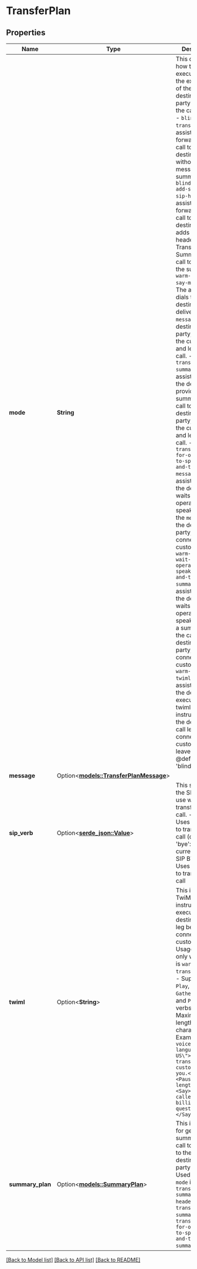 # TransferPlan

## Properties

Name | Type | Description | Notes
------------ | ------------- | ------------- | -------------
**mode** | **String** | This configures how transfer is executed and the experience of the destination party receiving the call.  Usage: - `blind-transfer`: The assistant forwards the call to the destination without any message or summary. - `blind-transfer-add-summary-to-sip-header`: The assistant forwards the call to the destination and adds a SIP header X-Transfer-Summary to the call to include the summary. - `warm-transfer-say-message`: The assistant dials the destination, delivers the `message` to the destination party, connects the customer, and leaves the call. - `warm-transfer-say-summary`: The assistant dials the destination, provides a summary of the call to the destination party, connects the customer, and leaves the call. - `warm-transfer-wait-for-operator-to-speak-first-and-then-say-message`: The assistant dials the destination, waits for the operator to speak, delivers the `message` to the destination party, and then connects the customer. - `warm-transfer-wait-for-operator-to-speak-first-and-then-say-summary`: The assistant dials the destination, waits for the operator to speak, provides a summary of the call to the destination party, and then connects the customer. - `warm-transfer-twiml`: The assistant dials the destination, executes the twiml instructions on the destination call leg, connects the customer, and leaves the call.  @default 'blind-transfer' | 
**message** | Option<[**models::TransferPlanMessage**](TransferPlan_message.md)> |  | [optional]
**sip_verb** | Option<[**serde_json::Value**](.md)> | This specifies the SIP verb to use while transferring the call. - 'refer': Uses SIP REFER to transfer the call (default) - 'bye': Ends current call with SIP BYE - 'dial': Uses SIP DIAL to transfer the call | [optional]
**twiml** | Option<**String**> | This is the TwiML instructions to execute on the destination call leg before connecting the customer.  Usage: - Used only when `mode` is `warm-transfer-twiml`. - Supports only `Play`, `Say`, `Gather`, `Hangup` and `Pause` verbs. - Maximum length is 4096 characters.  Example: ``` <Say voice=\"alice\" language=\"en-US\">Hello, transferring a customer to you.</Say> <Pause length=\"2\"/> <Say>They called about billing questions.</Say> ``` | [optional]
**summary_plan** | Option<[**models::SummaryPlan**](SummaryPlan.md)> | This is the plan for generating a summary of the call to present to the destination party.  Usage: - Used only when `mode` is `blind-transfer-add-summary-to-sip-header` or `warm-transfer-say-summary` or `warm-transfer-wait-for-operator-to-speak-first-and-then-say-summary`. | [optional]

[[Back to Model list]](../README.md#documentation-for-models) [[Back to API list]](../README.md#documentation-for-api-endpoints) [[Back to README]](../README.md)


